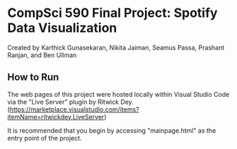 # CompSci 590 Final Project: Spotify Data Visualization
Created by Karthick Gunasekaran, Nikita Jaiman, Seamus Passa, Prashant Ranjan, and Ben Ullman

## How to Run
The web pages of this project were hosted locally within Visual Studio Code via the "Live Server" plugin by Ritwick Dey. (https://marketplace.visualstudio.com/items?itemName=ritwickdey.LiveServer)

It is recommended that you begin by accessing "mainpage.html" as the entry point of the project.
